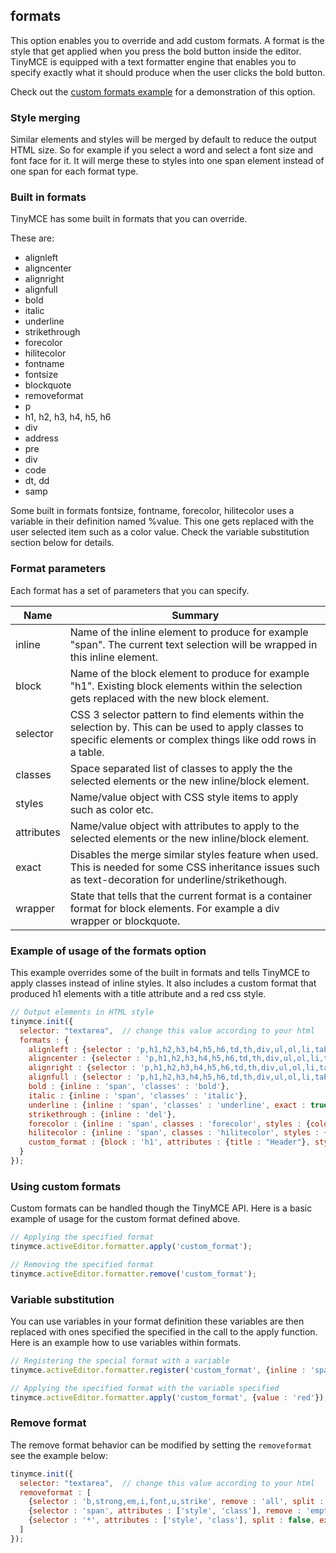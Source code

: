 ## formats

This option enables you to override and add custom formats. A format is the style that get applied when you press the bold button inside the editor. TinyMCE is equipped with a text formatter engine that enables you to specify exactly what it should produce when the user clicks the bold button.

Check out the [custom formats example](http://www.tinymce.com/tryit/custom_formats.php) for a demonstration of this option.

### Style merging

Similar elements and styles will be merged by default to reduce the output HTML size. So for example if you select a word and select a font size and font face for it. It will merge these to styles into one span element instead of one span for each format type.

### Built in formats

TinyMCE has some built in formats that you can override.

These are:

* alignleft
* aligncenter
* alignright
* alignfull
* bold
* italic
* underline
* strikethrough
* forecolor
* hilitecolor
* fontname
* fontsize
* blockquote
* removeformat
* p
* h1, h2, h3, h4, h5, h6
* div
* address
* pre
* div
* code
* dt, dd
* samp

Some built in formats fontsize, fontname, forecolor, hilitecolor uses a variable in their definition named %value. This one gets replaced with the user selected item such as a color value. Check the variable substitution section below for details.

### Format parameters

Each format has a set of parameters that you can specify.

| Name       | Summary          |
|------------|------------------|
| inline     | Name of the inline element to produce for example "span". The current text selection will be wrapped in this inline element.
| block      | Name of the block element to produce for example "h1". Existing block elements within the selection gets replaced with the new block element. |
| selector   | CSS 3 selector pattern to find elements within the selection by. This can be used to apply classes to specific elements or complex things like odd rows in a table. |
| classes    | Space separated list of classes to apply the the selected elements or the new inline/block element. |
| styles     | Name/value object with CSS style items to apply such as color etc. |
| attributes | Name/value object with attributes to apply to the selected elements or the new inline/block element. |
| exact      | Disables the merge similar styles feature when used. This is needed for some CSS inheritance issues such as text-decoration for underline/strikethough. |
| wrapper    | State that tells that the current format is a container format for block elements. For example a div wrapper or blockquote. |

### Example of usage of the formats option

This example overrides some of the built in formats and tells TinyMCE to apply classes instead of inline styles. It also includes a custom format that produced h1 elements with a title attribute and a red css style.

```js
// Output elements in HTML style
tinymce.init({
  selector: "textarea",  // change this value according to your html
  formats : {
    alignleft : {selector : 'p,h1,h2,h3,h4,h5,h6,td,th,div,ul,ol,li,table,img', classes : 'left'},
    aligncenter : {selector : 'p,h1,h2,h3,h4,h5,h6,td,th,div,ul,ol,li,table,img', classes : 'center'},
    alignright : {selector : 'p,h1,h2,h3,h4,h5,h6,td,th,div,ul,ol,li,table,img', classes : 'right'},
    alignfull : {selector : 'p,h1,h2,h3,h4,h5,h6,td,th,div,ul,ol,li,table,img', classes : 'full'},
    bold : {inline : 'span', 'classes' : 'bold'},
    italic : {inline : 'span', 'classes' : 'italic'},
    underline : {inline : 'span', 'classes' : 'underline', exact : true},
    strikethrough : {inline : 'del'},
    forecolor : {inline : 'span', classes : 'forecolor', styles : {color : '%value'}},
    hilitecolor : {inline : 'span', classes : 'hilitecolor', styles : {backgroundColor : '%value'}},
    custom_format : {block : 'h1', attributes : {title : "Header"}, styles : {color : red}}
  }
});
```

### Using custom formats

Custom formats can be handled though the TinyMCE API. Here is a basic example of usage for the custom format defined above.

```js
// Applying the specified format
tinymce.activeEditor.formatter.apply('custom_format');

// Removing the specified format
tinymce.activeEditor.formatter.remove('custom_format');
```

### Variable substitution

You can use variables in your format definition these variables are then replaced with ones specified the specified in the call to the apply function. Here is an example how to use variables within formats.

```js
// Registering the special format with a variable
tinymce.activeEditor.formatter.register('custom_format', {inline : 'span', styles : {color : '%value'}});

// Applying the specified format with the variable specified
tinymce.activeEditor.formatter.apply('custom_format', {value : 'red'});
```

### Remove format

The remove format behavior can be modified by setting the `removeformat` see the example below:

```js
tinymce.init({
  selector: "textarea",  // change this value according to your html
  removeformat : [
    {selector : 'b,strong,em,i,font,u,strike', remove : 'all', split : true, expand : false, block_expand : true, deep : true},
    {selector : 'span', attributes : ['style', 'class'], remove : 'empty', split : true, expand : false, deep : true},
    {selector : '*', attributes : ['style', 'class'], split : false, expand : false, deep : true}
  ]
});
```
